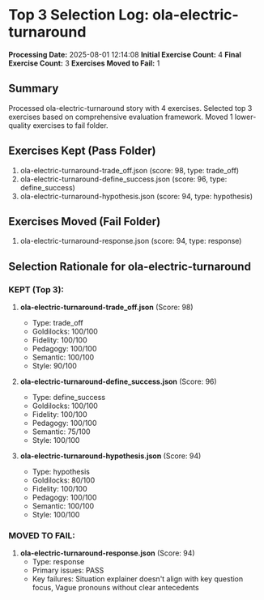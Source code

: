# Top 3 Selection Log: ola-electric-turnaround

**Processing Date:** 2025-08-01 12:14:08
**Initial Exercise Count:** 4
**Final Exercise Count:** 3
**Exercises Moved to Fail:** 1

## Summary

Processed ola-electric-turnaround story with 4 exercises.
Selected top 3 exercises based on comprehensive evaluation framework.
Moved 1 lower-quality exercises to fail folder.

## Exercises Kept (Pass Folder)

1. ola-electric-turnaround-trade_off.json (score: 98, type: trade_off)
2. ola-electric-turnaround-define_success.json (score: 96, type: define_success)
3. ola-electric-turnaround-hypothesis.json (score: 94, type: hypothesis)

## Exercises Moved (Fail Folder)

1. ola-electric-turnaround-response.json (score: 94, type: response)

## Selection Rationale for ola-electric-turnaround

### KEPT (Top 3):
1. **ola-electric-turnaround-trade_off.json** (Score: 98)
   - Type: trade_off
   - Goldilocks: 100/100
   - Fidelity: 100/100
   - Pedagogy: 100/100
   - Semantic: 100/100
   - Style: 90/100

2. **ola-electric-turnaround-define_success.json** (Score: 96)
   - Type: define_success
   - Goldilocks: 100/100
   - Fidelity: 100/100
   - Pedagogy: 100/100
   - Semantic: 75/100
   - Style: 100/100

3. **ola-electric-turnaround-hypothesis.json** (Score: 94)
   - Type: hypothesis
   - Goldilocks: 80/100
   - Fidelity: 100/100
   - Pedagogy: 100/100
   - Semantic: 100/100
   - Style: 100/100

### MOVED TO FAIL:
1. **ola-electric-turnaround-response.json** (Score: 94)
   - Type: response
   - Primary issues: PASS
   - Key failures: Situation explainer doesn't align with key question focus, Vague pronouns without clear antecedents

